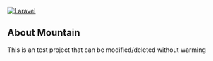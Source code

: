 [![Laravel](https://github.com/ahuininga/mountain/actions/workflows/laravel.yml/badge.svg)](https://github.com/ahuininga/mountain/actions/workflows/laravel.yml)

## About Mountain

This is an test project that can be modified/deleted without warming
